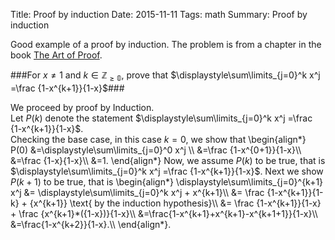 ﻿Title:  Proof by induction
Date: 2015-11-11
Tags: math
Summary: Proof by induction

Good example of a proof by induction. The problem is from a chapter in the book [The Art of Proof](http://bulletin.sfsu.edu/sfstatebulletin/courses/40444).

###For $x\not = 1$ and $k \in\mathbb{Z_{{\geq}0}}$, prove that $\displaystyle\sum\limits_{j=0}^k x^j =\frac {1-x^{k+1}}{1-x}$###

We proceed by proof by Induction.  
Let $P(k)$ denote the statement  $\displaystyle\sum\limits_{j=0}^k x^j =\frac {1-x^{k+1}}{1-x}$.  
Checking the base case, in this case $k=0$, we show that  \begin{align\*}  
P(0) &=\displaystyle\sum\limits_{j=0}^0 x^j \\\\
&=\frac {1-x^{0+1}}{1-x}\\\\
&=\frac {1-x}{1-x}\\\\
&=1.
\end{align\*}
Now, we assume $P(k)$ to be true, that is $\displaystyle\sum\limits_{j=0}^k x^j =\frac {1-x^{k+1}}{1-x}$. 
Next we show  $P(k+1)$ to be true, that is
\begin{align\*}
\displaystyle\sum\limits_{j=0}^{k+1} x^j &= \displaystyle\sum\limits_{j=0}^k x^j + x^{k+1}\\\\
&= \frac {1-x^{k+1}}{1-k} +   {x^{k+1}}   \text{             by the induction hypothesis}\\\\
&=  \frac {1-x^{k+1}}{1-x} +  \frac {x^{k+1}*({1-x})}{1-x}\\\\
&=\frac{1-x^{k+1}+x^{k+1}-x^{k+1+1}}{1-x}\\\\
&=\frac{1-x^{k+2}}{1-x}.\\\\
\end{align\*}. 